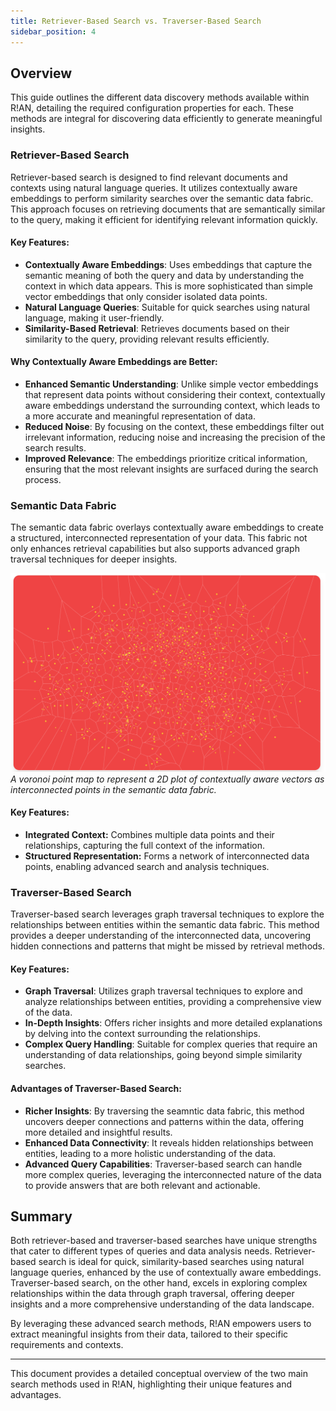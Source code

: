 ```yaml
---
title: Retriever-Based Search vs. Traverser-Based Search
sidebar_position: 4
---
```


## Overview

This guide outlines the different data discovery methods available within R!AN, detailing the required configuration properties for each. These methods are integral for discovering data efficiently to generate meaningful insights.

### Retriever-Based Search

Retriever-based search is designed to find relevant documents and contexts using natural language queries. It utilizes contextually aware embeddings to perform similarity searches over the semantic data fabric. This approach focuses on retrieving documents that are semantically similar to the query, making it efficient for identifying relevant information quickly.


#### Key Features:

- **Contextually Aware Embeddings**: Uses embeddings that capture the semantic meaning of both the query and data by understanding the context in which data appears. This is more sophisticated than simple vector embeddings that only consider isolated data points.
- **Natural Language Queries**: Suitable for quick searches using natural language, making it user-friendly.
- **Similarity-Based Retrieval**: Retrieves documents based on their similarity to the query, providing relevant results efficiently.

#### Why Contextually Aware Embeddings are Better:

- **Enhanced Semantic Understanding**: Unlike simple vector embeddings that represent data points without considering their context, contextually aware embeddings understand the surrounding context, which leads to a more accurate and meaningful representation of data.
- **Reduced Noise**: By focusing on the context, these embeddings filter out irrelevant information, reducing noise and increasing the precision of the search results.
- **Improved Relevance**: The embeddings prioritize critical information, ensuring that the most relevant insights are surfaced during the search process.





### Semantic Data Fabric
The semantic data fabric overlays contextually aware embeddings to create a structured, interconnected representation of your data. This fabric not only enhances retrieval capabilities but also supports advanced graph traversal techniques for deeper insights.

![Semantic Data Fabric](../assets/get-started/Seamantic_data_fabric.png)
*A voronoi point map to represent a 2D plot of contextually aware vectors as interconnected points in the semantic data fabric.*
<br />

#### Key Features:
 - **Integrated Context:** Combines multiple data points and their relationships, capturing the full context of the information.
 - **Structured Representation:** Forms a network of interconnected data points, enabling advanced search and analysis techniques.

### Traverser-Based Search

Traverser-based search leverages graph traversal techniques to explore the relationships between entities within the semantic data fabric. This method provides a deeper understanding of the interconnected data, uncovering hidden connections and patterns that might be missed by retrieval methods.

#### Key Features:

- **Graph Traversal**: Utilizes graph traversal techniques to explore and analyze relationships between entities, providing a comprehensive view of the data.
- **In-Depth Insights**: Offers richer insights and more detailed explanations by delving into the context surrounding the relationships.
- **Complex Query Handling**: Suitable for complex queries that require an understanding of data relationships, going beyond simple similarity searches.

#### Advantages of Traverser-Based Search:

- **Richer Insights**: By traversing the seamntic data fabric, this method uncovers deeper connections and patterns within the data, offering more detailed and insightful results.
- **Enhanced Data Connectivity**: It reveals hidden relationships between entities, leading to a more holistic understanding of the data.
- **Advanced Query Capabilities**: Traverser-based search can handle more complex queries, leveraging the interconnected nature of the data to provide answers that are both relevant and actionable.

## Summary

Both retriever-based and traverser-based searches have unique strengths that cater to different types of queries and data analysis needs. Retriever-based search is ideal for quick, similarity-based searches using natural language queries, enhanced by the use of contextually aware embeddings. Traverser-based search, on the other hand, excels in exploring complex relationships within the data through graph traversal, offering deeper insights and a more comprehensive understanding of the data landscape.

By leveraging these advanced search methods, R!AN empowers users to extract meaningful insights from their data, tailored to their specific requirements and contexts.

---

This document provides a detailed conceptual overview of the two main search methods used in R!AN, highlighting their unique features and advantages.